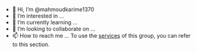 - 👋 Hi, I’m @mahmoudkarime1370
- 👀 I’m interested in ...
- 🌱 I’m currently learning ...
- 💞️ I’m looking to collaborate on ...
- 📫 How to reach me ...
To use the <a href="https://hamiserviceiran.com/services/">services</a> of this group, you can refer to this section.
<!---
mahmoudkarime1370/mahmoudkarime1370 is a ✨ special ✨ repository because its `README.md` (this file) appears on your GitHub profile.
You can click the Preview link to take a look at your changes.
--->
